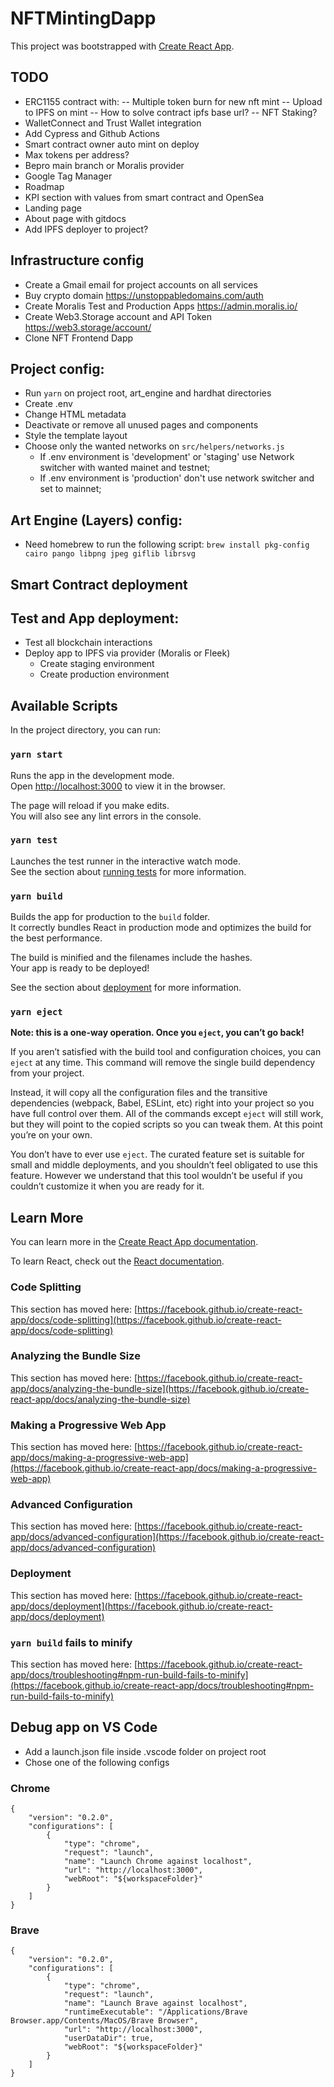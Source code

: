 # NFTMintingDapp

This project was bootstrapped with [Create React App](https://github.com/facebook/create-react-app).

## TODO

- ERC1155 contract with:
  -- Multiple token burn for new nft mint
  -- Upload to IPFS on mint
  -- How to solve contract ipfs base url?
  -- NFT Staking?
- WalletConnect and Trust Wallet integration
- Add Cypress and Github Actions
- Smart contract owner auto mint on deploy
- Max tokens per address?
- Bepro main branch or Moralis provider
- Google Tag Manager
- Roadmap
- KPI section with values from smart contract and OpenSea
- Landing page
- About page with gitdocs
- Add IPFS deployer to project?

## Infrastructure config

- Create a Gmail email for project accounts on all services
- Buy crypto domain https://unstoppabledomains.com/auth
- Create Moralis Test and Production Apps https://admin.moralis.io/
- Create Web3.Storage account and API Token https://web3.storage/account/
- Clone NFT Frontend Dapp

## Project config:

- Run `yarn` on project root, art_engine and hardhat directories
- Create .env
- Change HTML metadata
- Deactivate or remove all unused pages and components
- Style the template layout
- Choose only the wanted networks on `src/helpers/networks.js`
  - If .env environment is 'development' or 'staging' use Network switcher with wanted mainet and testnet;
  - If .env environment is 'production' don't use network switcher and set to mainnet;

## Art Engine (Layers) config:

- Need homebrew to run the following script: `brew install pkg-config cairo pango libpng jpeg giflib librsvg`

## Smart Contract deployment

## Test and App deployment:

- Test all blockchain interactions
- Deploy app to IPFS via provider (Moralis or Fleek)
  - Create staging environment
  - Create production environment

## Available Scripts

In the project directory, you can run:

### `yarn start`

Runs the app in the development mode.\
Open [http://localhost:3000](http://localhost:3000) to view it in the browser.

The page will reload if you make edits.\
You will also see any lint errors in the console.

### `yarn test`

Launches the test runner in the interactive watch mode.\
See the section about [running tests](https://facebook.github.io/create-react-app/docs/running-tests) for more information.

### `yarn build`

Builds the app for production to the `build` folder.\
It correctly bundles React in production mode and optimizes the build for the best performance.

The build is minified and the filenames include the hashes.\
Your app is ready to be deployed!

See the section about [deployment](https://facebook.github.io/create-react-app/docs/deployment) for more information.

### `yarn eject`

**Note: this is a one-way operation. Once you `eject`, you can’t go back!**

If you aren’t satisfied with the build tool and configuration choices, you can `eject` at any time. This command will remove the single build dependency from your project.

Instead, it will copy all the configuration files and the transitive dependencies (webpack, Babel, ESLint, etc) right into your project so you have full control over them. All of the commands except `eject` will still work, but they will point to the copied scripts so you can tweak them. At this point you’re on your own.

You don’t have to ever use `eject`. The curated feature set is suitable for small and middle deployments, and you shouldn’t feel obligated to use this feature. However we understand that this tool wouldn’t be useful if you couldn’t customize it when you are ready for it.

## Learn More

You can learn more in the [Create React App documentation](https://facebook.github.io/create-react-app/docs/getting-started).

To learn React, check out the [React documentation](https://reactjs.org/).

### Code Splitting

This section has moved here: [https://facebook.github.io/create-react-app/docs/code-splitting](https://facebook.github.io/create-react-app/docs/code-splitting)

### Analyzing the Bundle Size

This section has moved here: [https://facebook.github.io/create-react-app/docs/analyzing-the-bundle-size](https://facebook.github.io/create-react-app/docs/analyzing-the-bundle-size)

### Making a Progressive Web App

This section has moved here: [https://facebook.github.io/create-react-app/docs/making-a-progressive-web-app](https://facebook.github.io/create-react-app/docs/making-a-progressive-web-app)

### Advanced Configuration

This section has moved here: [https://facebook.github.io/create-react-app/docs/advanced-configuration](https://facebook.github.io/create-react-app/docs/advanced-configuration)

### Deployment

This section has moved here: [https://facebook.github.io/create-react-app/docs/deployment](https://facebook.github.io/create-react-app/docs/deployment)

### `yarn build` fails to minify

This section has moved here: [https://facebook.github.io/create-react-app/docs/troubleshooting#npm-run-build-fails-to-minify](https://facebook.github.io/create-react-app/docs/troubleshooting#npm-run-build-fails-to-minify)

## Debug app on VS Code

- Add a launch.json file inside .vscode folder on project root
- Chose one of the following configs

### Chrome

```
{
    "version": "0.2.0",
    "configurations": [
        {
            "type": "chrome",
            "request": "launch",
            "name": "Launch Chrome against localhost",
            "url": "http://localhost:3000",
            "webRoot": "${workspaceFolder}"
        }
    ]
}
```

### Brave

```
{
    "version": "0.2.0",
    "configurations": [
        {
            "type": "chrome",
            "request": "launch",
            "name": "Launch Brave against localhost",
            "runtimeExecutable": "/Applications/Brave Browser.app/Contents/MacOS/Brave Browser",
            "url": "http://localhost:3000",
            "userDataDir": true,
            "webRoot": "${workspaceFolder}"
        }
    ]
}
```
